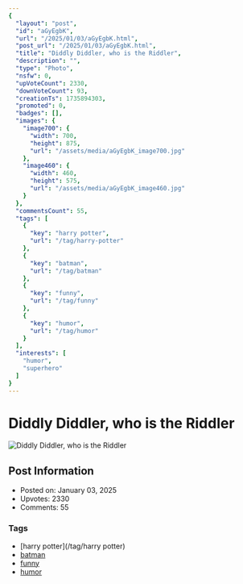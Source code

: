 ```yaml
---
{
  "layout": "post",
  "id": "aGyEgbK",
  "url": "/2025/01/03/aGyEgbK.html",
  "post_url": "/2025/01/03/aGyEgbK.html",
  "title": "Diddly Diddler, who is the Riddler",
  "description": "",
  "type": "Photo",
  "nsfw": 0,
  "upVoteCount": 2330,
  "downVoteCount": 93,
  "creationTs": 1735894303,
  "promoted": 0,
  "badges": [],
  "images": {
    "image700": {
      "width": 700,
      "height": 875,
      "url": "/assets/media/aGyEgbK_image700.jpg"
    },
    "image460": {
      "width": 460,
      "height": 575,
      "url": "/assets/media/aGyEgbK_image460.jpg"
    }
  },
  "commentsCount": 55,
  "tags": [
    {
      "key": "harry potter",
      "url": "/tag/harry-potter"
    },
    {
      "key": "batman",
      "url": "/tag/batman"
    },
    {
      "key": "funny",
      "url": "/tag/funny"
    },
    {
      "key": "humor",
      "url": "/tag/humor"
    }
  ],
  "interests": [
    "humor",
    "superhero"
  ]
}
---
```


# Diddly Diddler, who is the Riddler

![Diddly Diddler, who is the Riddler](/assets/media/aGyEgbK_image700.jpg)

## Post Information

- Posted on: January 03, 2025
- Upvotes: 2330
- Comments: 55

### Tags

- [harry potter](/tag/harry potter)
- [batman](/tag/batman)
- [funny](/tag/funny)
- [humor](/tag/humor)
